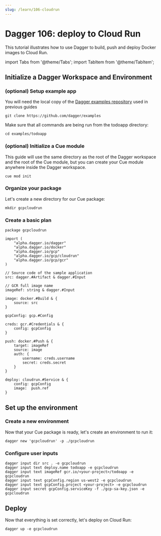 ```yaml
---
slug: /learn/106-cloudrun
---
```


# Dagger 106: deploy to Cloud Run

This tutorial illustrates how to use Dagger to build, push and deploy Docker images to Cloud Run.

import Tabs from '@theme/Tabs';
import TabItem from '@theme/TabItem';

## Initialize a Dagger Workspace and Environment

### (optional) Setup example app

You will need the local copy of the [Dagger examples repository](https://github.com/dagger/examples) used in previous guides

```shell
git clone https://github.com/dagger/examples
```

Make sure that all commands are being run from the todoapp directory:

```shell
cd examples/todoapp
```

### (optional) Initialize a Cue module

This guide will use the same directory as the root of the Dagger workspace and the root of the Cue module, but you can create your Cue module anywhere inside the Dagger workspace.

```shell
cue mod init
```

### Organize your package

Let's create a new directory for our Cue package:

```shell
mkdir gcpcloudrun
```

### Create a basic plan

```cue title="todoapp/gcpcloudrun/source.cue"
package gcpcloudrun

import (
    "alpha.dagger.io/dagger"
    "alpha.dagger.io/docker"
    "alpha.dagger.io/gcp"
    "alpha.dagger.io/gcp/cloudrun"
    "alpha.dagger.io/gcp/gcr"
)

// Source code of the sample application
src: dagger.#Artifact & dagger.#Input

// GCR full image name
imageRef: string & dagger.#Input

image: docker.#Build & {
    source: src
}

gcpConfig: gcp.#Config

creds: gcr.#Credentials & {
    config: gcpConfig
}

push: docker.#Push & {
    target: imageRef
    source: image
    auth: {
        username: creds.username
        secret: creds.secret
    }
}

deploy: cloudrun.#Service & {
    config: gcpConfig
    image:  push.ref
}
```

## Set up the environment

### Create a new environment

Now that your Cue package is ready, let's create an environment to run it:

```shell
dagger new 'gcpcloudrun' -p ./gcpcloudrun
```

### Configure user inputs

```shell
dagger input dir src . -e gcpcloudrun
dagger input text deploy.name todoapp -e gcpcloudrun
dagger input text imageRef gcr.io/<your-project>/todoapp -e gcpcloudrun
dagger input text gcpConfig.region us-west2 -e gcpcloudrun
dagger input text gcpConfig.project <your-project> -e gcpcloudrun
dagger input secret gcpConfig.serviceKey -f ./gcp-sa-key.json -e gcpcloudrun
```

## Deploy

Now that everything is set correctly, let's deploy on Cloud Run:

```shell
dagger up -e gcpcloudrun
```
